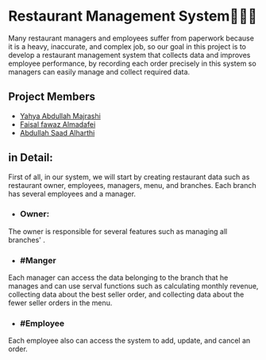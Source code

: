 
# Restaurant Management System👨‍🍳🍴
Many restaurant managers and employees suffer from paperwork because it is a heavy, inaccurate, and complex job, so our goal in this project is to develop a restaurant management system that collects data and improves employee performance, by recording each order precisely in this system so managers can easily manage and collect required data.

  

## Project Members
- [Yahya Abdullah Majrashi](https://github.com/y7ya)
- [Faisal fawaz Almadafei](https://github.com/FaisalAlmadafei)
- [Abdullah Saad Alharthi](https://github.com/abdullahsaad2000)


## in Detail:
First of all, in our system, we will start by creating restaurant data such as restaurant owner,  employees, managers, menu, and branches. Each branch has several employees and a manager.

* ### Owner:
The owner is responsible for several features such as managing all branches' . 
* ### #Manger
Each manager can access the data belonging to the branch that he manages and can use serval functions such as calculating monthly revenue, collecting data about the best seller order, and collecting data about the fewer seller orders in the menu.
* ### #Employee
Each employee also can access the system to add, update, and cancel an order.

